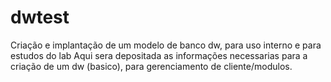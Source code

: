 # dwtest
Criação e implantação de um modelo de banco dw, para uso interno e para estudos do lab 
Aqui sera depositada as informações necessarias para a criação de um dw (basico), para gerenciamento de cliente/modulos.


